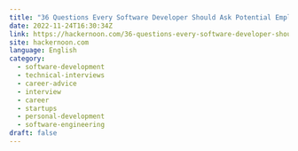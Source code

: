 ```yaml
---
title: "36 Questions Every Software Developer Should Ask Potential Employers"
date: 2022-11-24T16:30:34Z
link: https://hackernoon.com/36-questions-every-software-developer-should-ask-potential-employers?source=rss&utm_medium=RSS&utm_source=news.12bit.vn
site: hackernoon.com
language: English
category:
  - software-development
  - technical-interviews
  - career-advice
  - interview
  - career
  - startups
  - personal-development
  - software-engineering
draft: false
---
```

